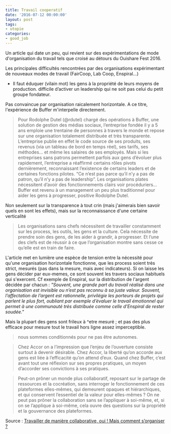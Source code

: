 ```yaml
---
title: Travail cooperatif
date: '2016-07-12 00:00:00'
layout: post
tags:
- utopie
categories:
- good_job
---
```


Un article qui date un peu, qui revient sur des expérimentations de mode d'organisation du travail tels que croisé au détours du Ouishare Fest 2016.

<!--more-->

Les principales difficultés rencontrées par des organisations expérimentant de nouveaux modes de travail (FairCoop, Lab Coop, Enspiral...)

-  Il faut éduquer (vilain mot) les gens à la propriété de leurs moyens de production.  difficile d’activer un leadership qui ne soit pas celui du petit groupe fondateur.

Pas convaincue par organisation raicalement horizontale. A ce titre, l'expérience de Buffer m'interpelle directement.

> Pour Rodolphe Dutel (@rdutel) chargé des opérations à Buffer, une solution de gestion des médias sociaux, l’entreprise fondée il y a 5 ans emploie une trentaine de personnes à travers le monde et repose sur une organisation totalement distribuée et très transparente. L’entreprise publie en effet le code source de ses produits, ses revenus (via un tableau de bord en temps réel), ses tarifs, ses méthodes… et même les salaires de ses employés. Mais si les entreprises sans patrons permettent parfois aux gens d’évoluer plus rapidement, l’entreprise a réaffirmé certains rôles pivots dernièrement, reconnaissant l’existence de certains leaders et de certaines fonctions pilotes. “Ce n’est pas parce qu’il n’y a pas de patron, qu’il n’y a pas de leadership”. Les organisations plates nécessitent d’avoir des fonctionnements clairs voir procéduriers… Buffer est revenu à un management un peu plus traditionnel pour aider les gens à progresser, positive Rodolphe Dutel.

Non seulement sur la transparence à tout crin (mais j'aimerais bien savoir quels en sont les effets), mais sur la reconnaissance d'une certaine verticalité

> Les organisations sans chefs nécessitent de travailler constamment sur les process, les outils, les gens et la culture. Cela nécessite de prendre soin des gens, de les aider à grandir, à progresser. Et l’une des clefs est de réussir à ce que l’organisation montre sans cesse ce qu’elle est en train de faire.


L'article met en lumière une espèce de tension entre la nécessité pour qu'une organisation horizontale fonctionne, que les process soient très strict, mesurés (pas dans la mesure, mais avec indicateurs).
Si on laisse les gens décider par eux-memes, ce sont souvent les travers sociaux habituels qui s'exercent. Cf exemple de Enspiral, sur la distribution de l'argent décidée par chacun : *"Souvent, une grande part du travail réalisé dans une organisation est invisible ou n’est pas reconnu à sa juste valeur. Souvent, l’affectation de l’argent est rationnelle, privilégie les porteurs de projets qui parlent le plus fort, oubliant par exemple d’évaluer le travail émotionnel qui permet à une communauté très distribuée comme celle d’Enspiral de rester soudée."*

Mais la plupart des gens sont frileux à ^etre mesuré ; et pas des plus efficace pour mesure tout le travail hors ligne assez imperceptible.


> nous sommes conditionnés pour ne pas être autonomes.


> Chez Accor on a l’impression que l’enjeu de l’ouverture consiste surtout à devenir désirable. Chez Accor, la liberté qu’on accorde aux gens est liée à l’efficacité qu’on attend d’eux. Quand chez Buffer, c’est avant tout une réflexion sur ses propres pratiques, un moyen d’accorder ses convictions à ses pratiques.

> Peut-on prôner un monde plus collaboratif, reposant sur le partage de ressources et la cocréation, sans interroger le fonctionnement de ces plateformes elles-mêmes, qui demeurent opaques et hiérarchiques, et qui conservent l’essentiel de la valeur pour elles-mêmes ? On ne peut pas prôner la collaboration sans se l’appliquer à soi-même, et, si on se l’applique à soi-même, cela ouvre des questions sur la propriété et la gouvernance des plateformes.


Source : [Travailler de manière collaborative, oui ! Mais comment s’organiser ?][source]


[source]: http://www.internetactu.net/2016/05/31/travailler-de-maniere-collaborative-oui-mais-comment-sorganiser/



